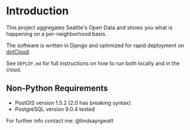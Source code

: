 # Introduction

This project aggregates Seattle's Open Data and shows you what is happening on a per-neighborhood basis.

The software is written in Django and optimized for rapid deployment on [dotCloud](https://www.dotcloud.com).

See `DEPLOY.md` for full instructions on how to run both locally and in the cloud.

## Non-Python Requirements
* PostGIS version 1.5.2 (2.0 has breaking syntax)
* PostgreSQL version 9.0.4 tested

For further info contact me: @lindsayrgwatt
